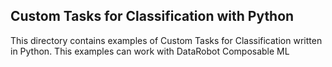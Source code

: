 ## Custom Tasks for Classification with Python

This directory contains examples of Custom Tasks for Classification written in Python.  This examples can work with DataRobot Composable ML
